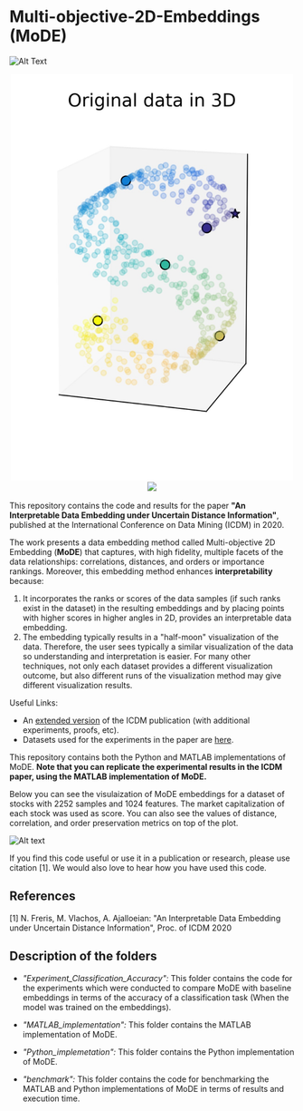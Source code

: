 # Multi-objective-2D-Embeddings (MoDE)

![Alt Text](https://github.com/ahmadajal/MoDE/blob/master/Python_implementation/MoDE_iterations.gif)

<p align="middle">
  <img src="https://github.com/ahmadajal/MoDE/blob/master/Python_implementation/S_shape_data_org.jpg" width="500" />
  <img src="https://github.com/ahmadajal/MoDE/blob/master/Python_implementation/MoDE_iterations.gif" width="500" /> 
</p>

This repository contains the code and results for the paper **"An Interpretable Data Embedding under Uncertain Distance Information"**, published at the International Conference on Data Mining (ICDM) in 2020. 

The work presents a data embedding method called Multi-objective 2D Embedding (__MoDE__) that captures, with high fidelity, multiple facets of the data relationships: correlations, distances, and orders or importance rankings. Moreover, this embedding method enhances **interpretability** because:

1) It incorporates the ranks or scores of the data samples (if such ranks exist in the dataset) in the resulting embeddings and by placing points with higher scores in higher angles in 2D, provides an interpretable data embedding. 
2) The embedding typically results in a "half-moon" visualization of the data. Therefore, the user sees typically a similar visualization of the data so understanding and interpretation is easier. For many other techniques, not only each dataset provides a different visualization outcome, but also different runs of the visualization method may give different visualization results.

Useful Links:
- An [extended version](https://github.com/ahmadajal/Multi-objective-2D-Embeddings/blob/master/MoDE_ICDM.pdf) of the ICDM publication (with additional experiments, proofs, etc). 
- Datasets used for the experiments in the paper are [here](https://www.dropbox.com/sh/r5ovlq82ihcpc1j/AAALX__nRzVOShJMfhj35ZJBa?dl=0).

This repository contains both the Python and MATLAB implementations of MoDE. __Note that you can replicate the experimental results in the ICDM paper, using the MATLAB implementation of MoDE.__

Below you can see the visulaization of MoDE embeddings for a dataset of stocks with 2252 samples and 1024 features. The market capitalization of each stock was used as score. You can also see the values of distance, correlation, and order preservation metrics on top of the plot.

![Alt text](https://github.com/ahmadajal/Multi-objective-2D-Embeddings/blob/master/images/mode.png?raw=True)

If you find this code useful or use it in a publication or research, please use citation [1]. We would also love to hear how you have used this code.

## References
[1] N. Freris, M. Vlachos, A. Ajalloeian: "An Interpretable Data Embedding under Uncertain Distance Information", Proc. of ICDM 2020

## Description of the folders
- _"Experiment_Classification_Accuracy":_ This folder contains the code for the experiments which were conducted to compare MoDE with baseline embeddings in terms of the accuracy of a classification task (When the model was trained on the embeddings).

- _"MATLAB_implementation":_ This folder contains the MATLAB implementation of MoDE.

- _"Python_implemetation":_ This folder contains the Python implementation of MoDE.

- _"benchmark":_ This folder contains the code for benchmarking the MATLAB and Python implementations of MoDE in terms of results and execution time.
